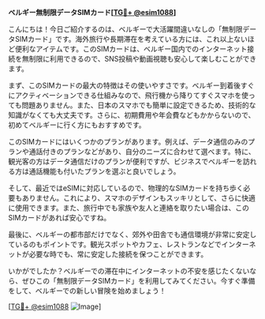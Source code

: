 **ベルギー無制限データSIMカード[[TG💪+ @esim1088](https://t.me/s/esim1088)]**

こんにちは！今日ご紹介するのは、ベルギーで大活躍間違いなしの「無制限データSIMカード」です。海外旅行や長期滞在を考えている方には、これ以上ないほど便利なアイテムです。このSIMカードは、ベルギー国内でのインターネット接続を無制限に利用できるので、SNS投稿や動画視聴も安心して楽しむことができます。

まず、このSIMカードの最大の特徴はその使いやすさです。ベルギー到着後すぐにアクティベーションできる仕組みなので、飛行機から降りてすぐスマホを使っても問題ありません。また、日本のスマホでも簡単に設定できるため、技術的な知識がなくても大丈夫です。さらに、初期費用や年会費などもかからないので、初めてベルギーに行く方にもおすすめです。

このSIMカードにはいくつかのプランがあります。例えば、データ通信のみのプランや通話付きのプランなどがあり、自分のニーズに合わせて選べます。特に、観光客の方はデータ通信だけのプランが便利ですが、ビジネスでベルギーを訪れる方は通話機能も付いたプランを選ぶと良いでしょう。

そして、最近ではeSIMに対応しているので、物理的なSIMカードを持ち歩く必要もありません。これにより、スマホのデザインもスッキリとして、さらに快適に使用できます。また、旅行中でも家族や友人と連絡を取りたい場合は、このSIMカードがあれば安心ですね。

最後に、ベルギーの都市部だけでなく、郊外や田舎でも通信環境が非常に安定しているのもポイントです。観光スポットやカフェ、レストランなどでインターネットが必要な時でも、常に安定した接続を保つことができます。

いかがでしたか？ベルギーでの滞在中にインターネットの不安を感じたくないなら、ぜひこの「無制限データSIMカード」を利用してみてください。今すぐ準備をして、ベルギーでの新しい冒険を始めましょう！

[[TG💪+ @esim1088](https://t.me/s/esim1088) ![Image](https://i.postimg.cc/Y0z9fWf4/image.png)]